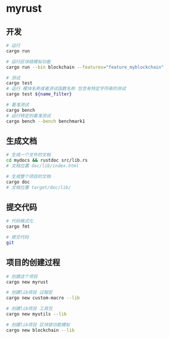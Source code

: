 # myrust

## 开发
```bash
# 运行
cargo run

# 运行区块链模拟功能
cargo run --bin blockchain --features="feature_myblockchain"
```

```bash
# 测试
cargo test 
# 运行 模块名称或者测试函数名称 包含有特定字符串的测试
cargo test ${name_filter}
```

```bash
# 基准测试
cargo bench
# 运行特定的基准测试
cargo bench --bench benchmark1
```

## 生成文档
```bash
# 生成一个文件的文档
cd mydocs && rustdoc src/lib.rs
# 文档位置 doc/lib/index.html

# 生成整个项目的文档
cargo doc
# 文档位置 target/doc/lib/
```

## 提交代码
```bash
# 代码格式化
cargo fmt

# 提交代码
git
```

## 项目的创建过程
```bash
# 创建这个项目
cargo new myrust

# 创建lib项目 过程宏
cargo new custom-macro --lib

# 创建lib项目 工具包
cargo new myutils --lib

# 创建lib项目 区块链功能模拟
cargo new blockchain --lib
```